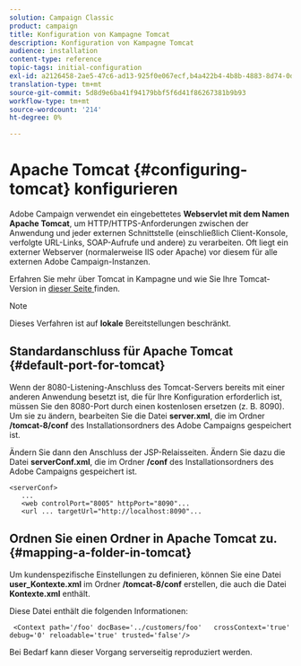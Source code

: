 ```yaml
---
solution: Campaign Classic
product: campaign
title: Konfiguration von Kampagne Tomcat
description: Konfiguration von Kampagne Tomcat
audience: installation
content-type: reference
topic-tags: initial-configuration
exl-id: a2126458-2ae5-47c6-ad13-925f0e067ecf,b4a422b4-4b8b-4883-8d74-0dccda4a5ef3
translation-type: tm+mt
source-git-commit: 5d8d9e6ba41f94179bbf5f6d41f86267381b9b93
workflow-type: tm+mt
source-wordcount: '214'
ht-degree: 0%

---
```


# Apache Tomcat {#configuring-tomcat} konfigurieren

Adobe Campaign verwendet ein eingebettetes **Webservlet mit dem Namen Apache Tomcat**, um HTTP/HTTPS-Anforderungen zwischen der Anwendung und jeder externen Schnittstelle (einschließlich Client-Konsole, verfolgte URL-Links, SOAP-Aufrufe und andere) zu verarbeiten. Oft liegt ein externer Webserver (normalerweise IIS oder Apache) vor diesem für alle externen Adobe Campaign-Instanzen.

Erfahren Sie mehr über Tomcat in Kampagne und wie Sie Ihre Tomcat-Version in [dieser Seite ](../../production/using/locate-tomcat-version.md) finden.

>[!NOTE]
>
>Dieses Verfahren ist auf **lokale** Bereitstellungen beschränkt.


## Standardanschluss für Apache Tomcat {#default-port-for-tomcat}

Wenn der 8080-Listening-Anschluss des Tomcat-Servers bereits mit einer anderen Anwendung besetzt ist, die für Ihre Konfiguration erforderlich ist, müssen Sie den 8080-Port durch einen kostenlosen ersetzen (z. B. 8090). Um sie zu ändern, bearbeiten Sie die Datei **server.xml**, die im Ordner **/tomcat-8/conf** des Installationsordners des Adobe Campaigns gespeichert ist.

Ändern Sie dann den Anschluss der JSP-Relaisseiten. Ändern Sie dazu die Datei **serverConf.xml**, die im Ordner **/conf** des Installationsordners des Adobe Campaigns gespeichert ist.

```
<serverConf>
   ...
   <web controlPort="8005" httpPort="8090"...
   <url ... targetUrl="http://localhost:8090"...
```

## Ordnen Sie einen Ordner in Apache Tomcat zu.{#mapping-a-folder-in-tomcat}

Um kundenspezifische Einstellungen zu definieren, können Sie eine Datei **user_Kontexte.xml** im Ordner **/tomcat-8/conf** erstellen, die auch die Datei **Kontexte.xml** enthält.

Diese Datei enthält die folgenden Informationen:

```
 <Context path='/foo' docBase='../customers/foo'   crossContext='true' debug='0' reloadable='true' trusted='false'/>
```

Bei Bedarf kann dieser Vorgang serverseitig reproduziert werden.
